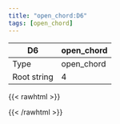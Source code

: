 ```yaml
---
title: "open_chord:D6"
tags: [open_chord]
---
```


|D6|open_chord|
|---|---|
|Type|open_chord|
|Root string|4|
{{< rawhtml >}}
<div class="container"></div>
<script>
const selector = '#container';
const chord = new ChordBox(selector);
chord.draw((new String("XX0202")));
</script>
{{< /rawhtml >}}
